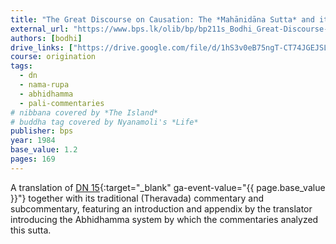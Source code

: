 ```yaml
---
title: "The Great Discourse on Causation: The *Mahānidāna Sutta* and its Commentaries"
external_url: "https://www.bps.lk/olib/bp/bp211s_Bodhi_Great-Discourse-n-Causation.pdf"
authors: [bodhi]
drive_links: ["https://drive.google.com/file/d/1hS3v0eB75ngT-CT74JGEJSLc9wZ4JpHR"]
course: origination
tags:
  - dn
  - nama-rupa
  - abhidhamma
  - pali-commentaries
# nibbana covered by *The Island*
# buddha tag covered by Nyanamoli's *Life*
publisher: bps
year: 1984
base_value: 1.2
pages: 169
---
```


A translation of [DN 15](https://suttacentral.net/dn15/en/bodhi){:target="_blank" ga-event-value="{{ page.base_value }}"} together with its traditional (Theravada) commentary and subcommentary, featuring an introduction and appendix by the translator introducing the Abhidhamma system by which the commentaries analyzed this sutta.
